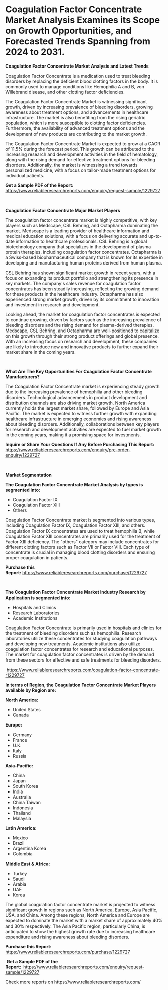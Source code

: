 <p><h1>Coagulation Factor Concentrate Market Analysis Examines its Scope on Growth Opportunities, and Forecasted Trends Spanning from 2024 to 2031.</h1></p><p><strong>Coagulation Factor Concentrate Market Analysis and Latest Trends</strong></p>
<p><p>Coagulation Factor Concentrate is a medication used to treat bleeding disorders by replacing the deficient blood clotting factors in the body. It is commonly used to manage conditions like Hemophilia A and B, von Willebrand disease, and other clotting factor deficiencies.</p><p>The Coagulation Factor Concentrate Market is witnessing significant growth, driven by increasing prevalence of bleeding disorders, growing awareness about treatment options, and advancements in healthcare infrastructure. The market is also benefiting from the rising geriatric population, which is more susceptible to clotting factor deficiencies. Furthermore, the availability of advanced treatment options and the development of new products are contributing to the market growth.</p><p>The Coagulation Factor Concentrate Market is expected to grow at a CAGR of 11.5% during the forecast period. This growth can be attributed to the increasing research and development activities in the field of hematology, along with the rising demand for effective treatment options for bleeding disorders. Additionally, the market is witnessing a trend towards personalized medicine, with a focus on tailor-made treatment options for individual patients.</p></p>
<p><strong>Get a Sample PDF of the Report:&nbsp;</strong> <a href="https://www.reliableresearchreports.com/enquiry/request-sample/1229727">https://www.reliableresearchreports.com/enquiry/request-sample/1229727</a></p>
<p>&nbsp;</p>
<p><strong>Coagulation Factor Concentrate Major Market Players</strong></p>
<p><p>The coagulation factor concentrate market is highly competitive, with key players such as Medscape, CSL Behring, and Octapharma dominating the market. Medscape is a leading provider of healthcare information and medical education solutions, with a focus on delivering accurate and up-to-date information to healthcare professionals. CSL Behring is a global biotechnology company that specializes in the development of plasma protein therapies, including coagulation factor concentrates. Octapharma is a Swiss-based biopharmaceutical company that is known for its expertise in developing and manufacturing human proteins derived from human plasma.</p><p>CSL Behring has shown significant market growth in recent years, with a focus on expanding its product portfolio and strengthening its presence in key markets. The company's sales revenue for coagulation factor concentrates has been steadily increasing, reflecting the growing demand for these products in the healthcare industry. Octapharma has also experienced strong market growth, driven by its commitment to innovation and investment in research and development.</p><p>Looking ahead, the market for coagulation factor concentrates is expected to continue growing, driven by factors such as the increasing prevalence of bleeding disorders and the rising demand for plasma-derived therapies. Medscape, CSL Behring, and Octapharma are well-positioned to capitalize on this growth through their strong product offerings and global presence. With an increasing focus on research and development, these companies are likely to introduce new and innovative products to further expand their market share in the coming years.</p></p>
<p>&nbsp;</p>
<p><strong>What Are The Key Opportunities For Coagulation Factor Concentrate Manufacturers?</strong></p>
<p><p>The Coagulation Factor Concentrate market is experiencing steady growth due to the increasing prevalence of hemophilia and other bleeding disorders. Technological advancements in product development and distribution channels are also driving market growth. North America currently holds the largest market share, followed by Europe and Asia Pacific. The market is expected to witness further growth with expanding healthcare infrastructure in emerging economies and rising awareness about bleeding disorders. Additionally, collaborations between key players for research and development activities are expected to fuel market growth in the coming years, making it a promising space for investments.</p></p>
<p><strong>Inquire or Share Your Questions If Any Before Purchasing This Report:</strong> <a href="https://www.reliableresearchreports.com/enquiry/pre-order-enquiry/1229727">https://www.reliableresearchreports.com/enquiry/pre-order-enquiry/1229727</a></p>
<p>&nbsp;</p>
<p><strong>Market Segmentation</strong></p>
<p><strong>The Coagulation Factor Concentrate Market Analysis by types is segmented into:</strong></p>
<p><ul><li>Coagulation Factor IX</li><li>Coagulation Factor XIII</li><li>Others</li></ul></p>
<p><p>Coagulation Factor Concentrate market is segmented into various types, including Coagulation Factor IX, Coagulation Factor XIII, and others. Coagulation Factor IX concentrates are used to treat hemophilia B, while Coagulation Factor XIII concentrates are primarily used for the treatment of Factor XIII deficiency. The "others" category may include concentrates for different clotting factors such as Factor VII or Factor VIII. Each type of concentrate is crucial in managing blood clotting disorders and ensuring proper coagulation in patients.</p></p>
<p><strong>Purchase this Report:&nbsp;</strong><a href="https://www.reliableresearchreports.com/purchase/1229727">https://www.reliableresearchreports.com/purchase/1229727</a></p>
<p>&nbsp;</p>
<p><strong>The Coagulation Factor Concentrate Market Industry Research by Application is segmented into:</strong></p>
<p><ul><li>Hospitals and Clinics</li><li>Research Laboratories</li><li>Academic Institutions</li></ul></p>
<p><p>Coagulation Factor Concentrate is primarily used in hospitals and clinics for the treatment of bleeding disorders such as hemophilia. Research laboratories utilize these concentrates for studying coagulation pathways and developing new treatments. Academic institutions also utilize coagulation factor concentrates for research and educational purposes. The market for coagulation factor concentrates is driven by the demand from these sectors for effective and safe treatments for bleeding disorders.</p></p>
<p><a href="https://www.reliableresearchreports.com/coagulation-factor-concentrate-r1229727">&nbsp;https://www.reliableresearchreports.com/coagulation-factor-concentrate-r1229727</a></p>
<p><strong>In terms of Region, the Coagulation Factor Concentrate Market Players available by Region are:</strong></p>
<p>
    <p> <strong> North America: </strong>
        <ul>
            <li>United States</li>
            <li>Canada</li>
        </ul>
        </p> 
    <p> <strong> Europe: </strong>
        <ul>
            <li>Germany</li>
            <li>France</li>
            <li>U.K.</li>
            <li>Italy</li>
            <li>Russia</li>
        </ul>
        </p> 
    <p> <strong> Asia-Pacific: </strong>
        <ul>
            <li>China</li>
            <li>Japan</li>
            <li>South Korea</li>
            <li>India</li>
            <li>Australia</li>
            <li>China Taiwan</li>
            <li>Indonesia</li>
            <li>Thailand</li>
            <li>Malaysia</li>
        </ul>
        </p> 
    <p> <strong> Latin America: </strong>
        <ul>
            <li>Mexico</li>
            <li>Brazil</li>
            <li>Argentina Korea</li>
            <li>Colombia</li>
        </ul>
        </p> 
    <p> <strong> Middle East & Africa: </strong>
        <ul>
            <li>Turkey</li>
            <li>Saudi</li>
            <li>Arabia</li>
            <li>UAE</li>
            <li>Korea</li>
        </ul>
    </p>
    </p>
<p><p>The global coagulation factor concentrate market is projected to witness significant growth in regions such as North America, Europe, Asia Pacific, USA, and China. Among these regions, North America and Europe are expected to dominate the market with a market share of approximately 40% and 30% respectively. The Asia Pacific region, particularly China, is anticipated to show the highest growth rate due to increasing healthcare expenditure and rising awareness about bleeding disorders.</p></p>
<p><strong>Purchase this Report: </strong><a href="https://www.reliableresearchreports.com/purchase/1229727">https://www.reliableresearchreports.com/purchase/1229727</a></p>
<p>&nbsp;<strong>Get a Sample PDF of the Report:&nbsp;&nbsp;</strong><a href="https://www.reliableresearchreports.com/enquiry/request-sample/1229727">https://www.reliableresearchreports.com/enquiry/request-sample/1229727</a></p>
<p><strong></strong></p>
<p>Check more reports on https://www.reliableresearchreports.com/</p>